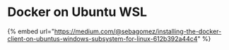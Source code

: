 # Docker on Ubuntu WSL

{% embed url="https://medium.com/@sebagomez/installing-the-docker-client-on-ubuntus-windows-subsystem-for-linux-612b392a44c4" %}



